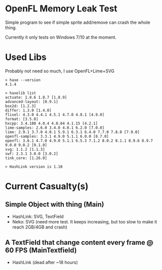 # OpenFL Memory Leak Test

Simple program to see if simple sprite add/remove can crash the whole thing.

Currently it only tests on Windows 7/10 at the moment.

# Used Libs
Probably not need so much, I use OpenFL+Lime+SVG
```
> haxe --version
4.1.4

> haxelib list
actuate: 1.8.6 1.8.7 [1.8.9]
advanced-layout: [0.9.1]
box2d: [1.2.3]
differ: 1.3.0 [1.4.0]
flixel: 4.3.0 4.4.1 4.5.1 4.7.0 4.8.1 [4.9.0]
format: [3.5.0]
hxcpp: 3.4.188 4.0.4 4.0.64 4.1.15 [4.2.1]
lime-samples: 2.6.0 3.4.0 4.0.1 6.2.0 [7.0.0]
lime: 2.9.1 3.7.0 4.0.1 5.9.1 6.3.1 6.4.0 7.7.0 7.8.0 [7.9.0]
openfl-samples: 3.3.1 4.9.0 5.1.1 6.0.0 [8.7.0]
openfl: 3.6.1 4.7.0 4.9.0 5.1.1 6.5.3 7.1.2 8.0.2 8.1.1 8.9.6 8.9.7 9.0.0 9.0.2 [9.1.0]
svg: 1.1.2 [1.1.3]
swf: 2.3.1 3.0.0 [3.0.2]
tink_core: [1.26.0]

> HashLink version is 1.10
```

# Current Casualty(s)
## Simple Object with thing (Main)
* HashLink: SVG, TextField
* Neko: SVG (need more test. It keeps increasing, but too slow to make it reach 2GB/4GB and crash)

## A TextField that change content every frame @ 60 FPS (MainTextfield)
* HashLink (dead after ~18 hours)